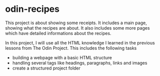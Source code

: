 # odin-recipes

This project is about showing some receipts. It includes a main page, showing what the recipes are about. It also includes some more pages which have detailed informations about the recipes.

In this project, I will use all the HTML knowledge I learned in the previous lessons from The Odin Project. This includes the following tasks

- building a webpage with a basic HTML structure
- handling several tags like headings, paragraphs, links and images
- create a structured project folder

